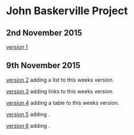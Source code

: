 John Baskerville Project
========================

2nd November 2015
-----------------

[version 1](https://macaryan.github.io/john-baskerville/home.html)

9th November 2015
-----------------

[version 2](https://macaryan.github.io/john-baskerville/homev2.html) adding a list to this weeks version.

[version 3](https://macaryan.github.io/john-baskerville/homev3.html) adding links to this weeks version.

[version 4](https://macaryan.github.io/john-baskerville/homev4.html) adding a table to this weeks version.

[version 5](https://macaryan.github.io/john-baskerville/homev5.html) adding .

[version 6](https://macaryan.github.io/john-baskerville/homev6.html) adding .
